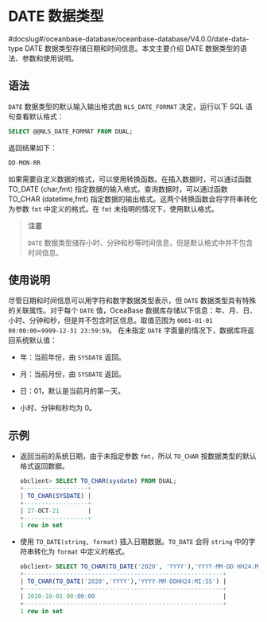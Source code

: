 DATE 数据类型 
==============================
#docslug#/oceanbase-database/oceanbase-database/V4.0.0/date-data-type
DATE 数据类型存储日期和时间信息。本文主要介绍 DATE 数据类型的语法、参数和使用说明。

语法 
--------------

`DATE` 数据类型的默认输入输出格式由 `NLS_DATE_FORMAT` 决定，运行以下 SQL 语句查看默认格式：

```sql
SELECT @@NLS_DATE_FORMAT FROM DUAL;
```



返回结果如下：

```sql
DD-MON-RR
```



如果需要自定义数据的格式，可以使用转换函数。在插入数据时，可以通过函数 TO_DATE (char,fmt) 指定数据的输入格式。查询数据时，可以通过函数 TO_CHAR (datetime,fmt) 指定数据的输出格式。这两个转换函数会将字符串转化为参数 `fmt` 中定义的格式。在 `fmt` 未指明的情况下，使用默认格式。
>**注意**
>
>`DATE` 数据类型储存小时、分钟和秒等时间信息，但是默认格式中并不包含时间信息。

使用说明 
-------------------------

尽管日期和时间信息可以用字符和数字数据类型表示，但 `DATE` 数据类型具有特殊的关联属性。对于每个 `DATE` 值，OceaBase 数据库存储以下信息：年、月、日、小时、分钟和秒，但是并不包含时区信息。取值范围为 `0001-01-01 00:00:00`\~`9999-12-31 23:59:59`。
在未指定 `DATE` 字面量的情况下，数据库将返回系统默认值：

* 年：当前年份，由 `SYSDATE` 返回。

  

* 月：当前月份，由 `SYSDATE` 返回。

  

* 日：01，默认是当前月的第一天。

  

* 小时、分钟和秒均为 0。

  




示例 
--------------

* 返回当前的系统日期，由于未指定参数 `fmt`，所以 `TO_CHAR` 按数据类型的默认格式返回数据。

  ```sql
  obclient> SELECT TO_CHAR(sysdate) FROM DUAL;
  +------------------+
  | TO_CHAR(SYSDATE) |
  +------------------+
  | 27-OCT-21        |
  +------------------+
  1 row in set
  ```

  


* 使用 `TO_DATE(string, format)` 插入日期数据。`TO_DATE` 会将 `string` 中的字符串转化为 `format` 中定义的格式。

  ```sql
  obclient> SELECT TO_CHAR(TO_DATE('2020', 'YYYY'),'YYYY-MM-DD HH24:MI:SS') FROM DUAL;
  +--------------------------------------------------------+
  | TO_CHAR(TO_DATE('2020','YYYY'),'YYYY-MM-DDHH24:MI:SS') |
  +--------------------------------------------------------+
  | 2020-10-01 00:00:00                                    |
  +--------------------------------------------------------+
  1 row in set
  ```

  



